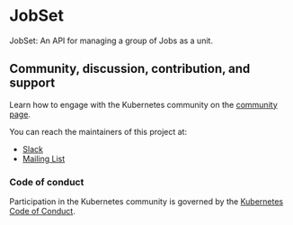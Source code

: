 # JobSet

JobSet: An API for managing a group of Jobs as a unit.

## Community, discussion, contribution, and support

Learn how to engage with the Kubernetes community on the [community page](http://kubernetes.io/community/).

You can reach the maintainers of this project at:

- [Slack](https://kubernetes.slack.com/messages/sig-apps)
- [Mailing List](https://groups.google.com/forum/#!forum/kubernetes-sig-apps)

### Code of conduct

Participation in the Kubernetes community is governed by the [Kubernetes Code of Conduct](code-of-conduct.md).
